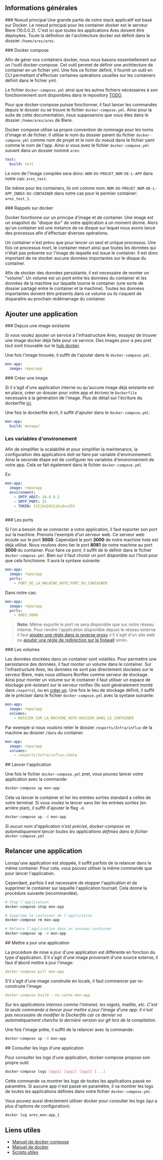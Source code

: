 ## Informations générales

### Noeud principal
Une grande partie de notre stack applicatif est basé sur Docker. Le noeud principal pour les container docker est le serveur Biere (10.0.0.2). C'est ici que toutes les applications Ares doivent être déployées. Toute la définition de l'architecture docker est définit dans le dossier `/home/ares/ares`.

### Docker compose

Afin de gérer nos containers docker, nous nous basons essentiellement sur un l'outil docker-compose. Cet outil permet de définir une architecture de container en un fichier yml. Une fois ce fichier définit, il fournit un outil en CLI permettant d'effectuer certaines opérations usuelles sur les containers définit dans le fichier yml.

Le fichier `docker-compose.yml` ainsi que les autres fichiers nécessaires à son fonctionnement sont disponibles dans le repository [TODO](https://todo.fr/todo).

Pour que docker-compose puisse fonctionner, il faut lancer les commandes depuis le dossier ou se trouve le fichier `docker-compose.yml`. Ainsi pour la suite de cette documentation, nous supposerons que vous êtes dans le dossier `/home/ares/ares` de Biere.

Docker compose utilise sa propre convention de nommage pour les noms d'image et de fichier. Il utilise le nom du dossier parent du fichier `docker-compose.yml` comme nom de projet et le nom du noeud dans le fichier yaml comme le nom de l'app.
Ainsi si vous avez le fichier `docker-compose.yml` suivant dans un dossier nommé `ares`:

```yml
test:
  build: test
```

Le nom de l'image compilée sera donc: `NOM-DU-PROJET_NOM-DE-L-APP` dans notre cas: `ares_test`.

De même pour les containers, ils ont comme nom: `NOM-DU-PROJET_NOM-DE-L-APP_INDEX-DU-CONTAINER` dans notre cas pour le permier container: `ares_test_1`.

### Rappels sur docker

Docker fonctionne sur un principe d'image et de container. Une image est un snapshot du "disque dur" de votre application a un moment donné. Alors qu'un container est une instance de ce disque sur lequel nous avons lancé des processus afin d'éffectuer diverses opérations.

Un container n'est prévu que pour lancer un seul et unique processus. Une fois ce processus mort, le container meurt ainsi que toutes les données qui n'était pas présente sur l'image de laquelle est issue le container. Il est donc important de ne stocker aucune données importantes sur le disque du container.

Afin de stocker des données persistante, il est necessaire de monter un "volume". Un volume est un pont entre les données du container et les données de la machine sur laquelle tourne le container (une sorte de dossier partagé entre le container et la machine). Toutes les données importantes doivent être présents dans ce volume ou ils risquent de disparaitre au prochain redémarrage du container.

## Ajouter une application

### Depuis une image existante

Si vous voulez ajouter un service à l'infrastructure Ares, essayez de trouver une image docker déjà faite pour ce service. Des images pour a peu pret tout sont trouvable sur le [hub docker](https://hub.docker.com/).

Une fois l'image trouvée, il suffit de l'ajouter dans le `docker-compose.yml`.

```yml
mon-app:
  image: repo/app
```

### Créer une image

Si il s'agit d'une application interne ou qu'aucune image déjà existante est en place, créer un dossier pour votre app et écrivez le `Dockerfile` necessaire à la génération de l'image. Plus de détail sur l'écriture du dockerfile [ici](/infra/docker/dockerfile).

Une fois le dockerfile écrit, il suffit d'ajouter dans le `docker-compose.yml`.

```yml
mon-app:
  build: monapp/
```

### Les variables d'environement

Afin de simplifier la scalabilité et pour simplifier la maintenance, la configuration des applications doit se faire par variable d'environnement. Ainsi la seconde étape est de configurer les variables d'environnement de votre app. Cela se fait également dans le fichier `docker-compose.yml`

Ex:

```yml
mon-app:
  image: repo/app
  environment:
    - SMTP_HOST: 10.0.0.2
    - SMTP_PORT: 25
    - TOKEN: 132jké2832jksdns293
    ...
```

### Les ports

Si l'on a besoin de se connecter a votre application, il faut exporter son port sur la machine. Prenons l'exemple d'un serveur web. Ce serveur web écoute sur le port **3000**. Cependant le port **3000** de notre machine hote est déjà utilisé. Nous voulons donc lier le port **8081** de notre machine au port **3000** du container. Pour faire ce pont, il suffit de le définir dans le fichier `docker-compose.yml`. Bien sur il faut choisir un port disponible sur l'host pour que cela fonctionne.
Il aura la syntaxe suivante:

```yml
mon-app:
  image: repo/app
  ports:
    - PORT_DE_LA_MACHINE_HOTE:PORT_DU_CONTAINER
```

Dans notre cas:

```yml
mon-app:
  image: repo/app
  ports:
    - 8081:3000
```

> **Note:** Même exporté le port ne sera disponible que sur notre réseau interne. Pour rendre l'application disponible depuis le réseau externe il faut [ajouter une règle dans le reverse proxy](http://todo.fr/todo) s'il s'agit d'un site web ou [ajouter une règle de redirection sur le firewall](http://todo.fr/todo) sinon.

### Les volumes

Les données stockées dans un container sont volatiles. Pour permettre une persistance des données, il faut monter un volume dans le container. Sur l'infrastructure Ares, les données ne sont pas directement stockées sur le serveur Biere, mais nous utilisons Ronflex comme serveur de stockage. Ainsi pour monter un volume sur le container il faut utiliser un espace de stockage pré-éxistant sur le serveur ronflex (Ils sont généralement monté dans `/exports`), ou en [créer un](https://todo.fr/todo). Une fois le lieu de stockage définit, il suffit de le préciser dans le fichier `docker-compose.yml` avec la syntaxe suivante:

```yml
mon-app:
  image: repo/app
  volumes:
    - DOSSIER_SUR_LA_MACHINE_HOTE:DOSSIER_DANS_LE_CONTAINER
```

Par exemple si nous voulons relier le dossier `/exports/Infra/influx` de la machine au dossier `/data` du container.

```yml
mon-app:
  image: repo/app
  volumes:
    - /exports/Infra/influx:/data
```

## Lancer l'application

Une fois le fichier `docker-compose.yml` pret, vous pouvez lancer votre application avec la commande:

```bash
docker-compose up mon-app
```

Cela va lancer le container et lier les entrèes sorties standard a celles de votre terminal.
Si vous voulez le lancer sans lier les entrèes sorties (en arrière plan), il suffit d'ajouter le flag `-d`.

```bash
docker-compose up -d mon-app
```

*Si aucun nom d'application n'est précisé, docker-compose va automatiquement lancer toutes les applications définies dans le fichier `docker-compose.yml`*

## Relancer une application

Lorsqu'une application est stoppée, il suffit parfois de la relancer dans le même container. Pour cela, vous pouvez utiliser la même commande que pour lancer l'application.

Cependant, parfois il est necessaire de stopper l'application et de supprimer le container sur laquelle l'application tournait. Cela donne la procédure suivante (recommandée).

```bash
# Stop l'application
docker-compose stop mon-app

# Supprime le container de l'application
docker-compose rm mon-app

# Relance l'application dans un nouveau container
docker-compose up -d mon-app
```

## Mettre a jour une application

La procédure de mise a jour d'une application est différente en fonction du type d'application.
S'il s'agit d'une image provenant d'une source externe, il faut d'abord mettre à jour l'image:

```yml
docker-compose pull mon-app
```

S'il s'agit d'une image construite en locale, il faut commencer par re-construire l'image:

```yml
docker-compose build --no-cache mon-app
```
*Sur les applications internes comme l'intranet, les ragots, mailliie, etc. C'est la seule commande a lancer pour mettre a jour l'image d'une app. Il n'est pas necessaire de modifier le Dockerfile car ce dernier va automatiquement cherche la dernière version sur git lors de la compilation.*

Une fois l'image prête, il suffit de la relancer avec la commande:

```bash
docker-compose up -d mon-app
```
## Consulter les logs d'une application

Pour consulter les logs d'une application, docker-compose propose son propre outil:

```bash
docker-compose logs [app1] [app2] [app3] [...]
```

Cette commande va montrer les logs de toutes les applications passé en paramètre. Si aucune app n'est passé en paramêtre, il va montrer les logs de toutes les applications définies dans votre fichier `docker-compose.yml`.

Vous pouvez aussi directement utiliser docker pour consulter les logs (qui a plus d'options de configuration):

```bash
docker log ares_mon-app_1
```

## Liens utiles
 * [Manuel de docker-compose](http://todo.fr/todo)
 * [Manuel de docker](http://todo.fr/todo)
 * [Scripts utiles](/soft/scripts)